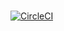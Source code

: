
#
[![CircleCI](https://circleci.com/gh/neagkv/Spring-RESTful-API.svg?style=svg)](https://circleci.com/gh/neagkv/Spring-RESTful-API)